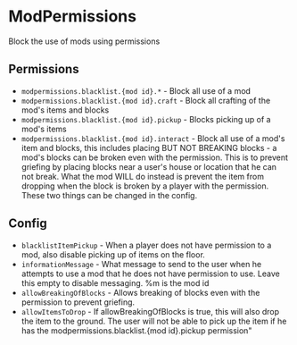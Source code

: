 # ModPermissions
Block the use of mods using permissions 

## Permissions

* `modpermissions.blacklist.{mod id}.*` - Block all use of a mod
* `modpermissions.blacklist.{mod id}.craft` - Block all crafting of the mod's items and blocks
* `modpermissions.blacklist.{mod id}.pickup` - Blocks picking up of a mod's items
* `modpermissions.blacklist.{mod id}.interact` - Block all use of a mod's item and blocks, this includes placing BUT NOT BREAKING blocks - a mod's blocks can be broken even with the permission. This is to prevent griefing by placing blocks near a user's house or location that he can not break. What the mod WILL do instead is prevent the item from dropping when the block is broken by a player with the permission. These two things can be changed in the config.

## Config

* `blacklistItemPickup` - When a player does not have permission to a mod, also disable picking up of items on the floor.
* `informationMessage` - What message to send to the user when he attempts to use a mod that he does not have permission to use. Leave this empty to disable messaging. %m is the mod id
* `allowBreakingOfBlocks` - Allows breaking of blocks even with the permission to prevent griefing.
* `allowItemsToDrop` - If allowBreakingOfBlocks is true, this will also drop the item to the ground. The user will not be able to pick up the item if he has the modpermissions.blacklist.{mod id}.pickup permission"
